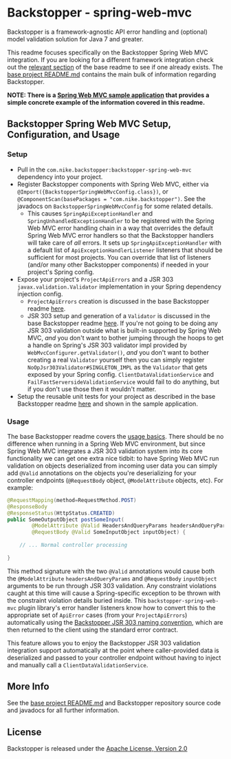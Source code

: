 # Backstopper - spring-web-mvc

Backstopper is a framework-agnostic API error handling and (optional) model validation solution for Java 7 and greater.

This readme focuses specifically on the Backstopper Spring Web MVC integration. If you are looking for a different framework integration check out the [relevant section](../README.md#framework_modules) of the base readme to see if one already exists. The [base project README.md](../README.md) contains the main bulk of information regarding Backstopper. 

**NOTE: There is a [Spring Web MVC sample application](../samples/sample-spring-web-mvc/) that provides a simple concrete example of the information covered in this readme.**

## Backstopper Spring Web MVC Setup, Configuration, and Usage

### Setup

* Pull in the `com.nike.backstopper:backstopper-spring-web-mvc` dependency into your project.
* Register Backstopper components with Spring Web MVC, either via `@Import({BackstopperSpringWebMvcConfig.class})`, or `@ComponentScan(basePackages = "com.nike.backstopper")`. See the javadocs on `BackstopperSpringWebMvcConfig` for some related details.
    * This causes `SpringApiExceptionHandler` and `SpringUnhandledExceptionHandler` to be registered with the Spring Web MVC error handling chain in a way that overrides the default Spring Web MVC error handlers so that the Backstopper handlers will take care of *all* errors. It sets up `SpringApiExceptionHandler` with a default list of `ApiExceptionHandlerListener` listeners that should be sufficient for most projects. You can override that list of listeners (and/or many other Backstopper components) if needed in your project's Spring config.
* Expose your project's `ProjectApiErrors` and a JSR 303 `javax.validation.Validator` implementation in your Spring dependency injection config.
    * `ProjectApiErrors` creation is discussed in the base Backstopper readme [here](../README.md#quickstart_usage_project_api_errors).
    * JSR 303 setup and generation of a `Validator` is discussed in the base Backstopper readme [here](../README.md#jsr_303_basic_setup). If you're not going to be doing any JSR 303 validation outside what is built-in supported by Spring Web MVC, *and* you don't want to bother jumping through the hoops to get a handle on Spring's JSR 303 validator impl provided by `WebMvcConfigurer.getValidator()`, *and* you don't want to bother creating a real `Validator` yourself then you can simply register `NoOpJsr303Validator#SINGLETON_IMPL` as the `Validator` that gets exposed by your Spring config. `ClientDataValidationService` and `FailFastServersideValidationService` would fail to do anything, but if you don't use those then it wouldn't matter. 
* Setup the reusable unit tests for your project as described in the base Backstopper readme [here](../README.md#reusable_tests) and shown in the sample application. 

### Usage

The base Backstopper readme covers the [usage basics](../README.md#quickstart_usage). There should be no difference when running in a Spring Web MVC environment, but since Spring Web MVC integrates a JSR 303 validation system into its core functionality we can get one extra nice tidbit: to have Spring Web MVC run validation on objects deserialized from incoming user data you can simply add `@Valid` annotations on the objects you're deserializing for your controller endpoints (`@RequestBody` object, `@ModelAttribute` objects, etc). For example:

``` java
@RequestMapping(method=RequestMethod.POST)
@ResponseBody
@ResponseStatus(HttpStatus.CREATED)
public SomeOutputObject postSomeInput(
        @ModelAttribute @Valid HeadersAndQueryParams headersAndQueryParams,
        @RequestBody @Valid SomeInputObject inputObject) {
    
    // ... Normal controller processing
    
}
```    

This method signature with the two `@Valid` annotations would cause both the `@ModelAttribute` `headersAndQueryParams` and `@RequestBody` `inputObject` arguments to be run through JSR 303 validation. Any constraint violations caught at this time will cause a Spring-specific exception to be thrown with the constraint violation details buried inside. This `backstopper-spring-web-mvc` plugin library's error handler listeners know how to convert this to the appropriate set of `ApiError` cases (from your `ProjectApiErrors`) automatically using the [Backstopper JSR 303 naming convention](../README.md#jsr303_conventions), which are then returned to the client using the standard error contract. 

This feature allows you to enjoy the Backstopper JSR 303 validation integration support automatically at the point where caller-provided data is deserialized and passed to your controller endpoint without having to inject and manually call a `ClientDataValidationService`.

## More Info

See the [base project README.md](../README.md) and Backstopper repository source code and javadocs for all further information.

## License

Backstopper is released under the [Apache License, Version 2.0](http://www.apache.org/licenses/LICENSE-2.0)

